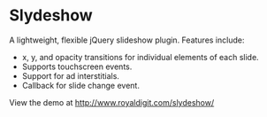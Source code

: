 Slydeshow
=========

A lightweight, flexible jQuery slideshow plugin. Features include:
- x, y, and opacity transitions for individual elements of each slide.
- Supports touchscreen events.
- Support for ad interstitials.
- Callback for slide change event.

View the demo at http://www.royaldigit.com/slydeshow/
